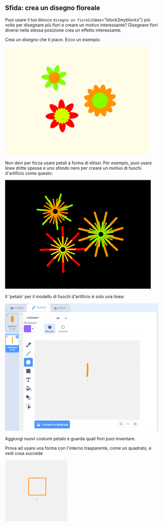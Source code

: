 ## Sfida: crea un disegno floreale

Puoi usare il tuo blocco `disegna un fiore`{:class="block3myblocks"} più volte per disegnare più fiori e creare un motivo interessante? Disegnare fiori diversi nella stessa posizione crea un effetto interessante.

Crea un disegno che ti piace. Ecco un esempio:

![screenshot](images/flower-three.png)

Non devi per forza usare petali a forma di ellissi. Per esempio, puoi usare linee dritte spesse e uno sfondo nero per creare un motivo di fuochi d'artificio come questo:

![screenshot](images/flower-fireworks.png)

Il 'petalo' per il modello di fuochi d'artificio è solo una linea:

![screenshot](images/flower-firework-petal.png)

Aggiungi nuovi costumi petalo e guarda quali fiori puoi inventare.

Prova ad usare una forma con l'interno trasparente, come un quadrato, e vedi cosa succede

![screenshot](images/flower-square-petal.png)